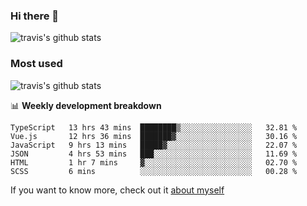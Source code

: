 ### Hi there 👋

<!--
**HondryTravis/HondryTravis** is a ✨ _special_ ✨ repository because its `README.md` (this file) appears on your GitHub profile.

Here are some ideas to get you started:

- 🔭 I’m currently working on ...
- 🌱 I’m currently learning ...
- 👯 I’m looking to collaborate on ...
- 🤔 I’m looking for help with ...
- 💬 Ask me about ...
- 📫 How to reach me: ...
- 😄 Pronouns: ...
- ⚡ Fun fact: ...
-->

![travis's github stats](https://github-readme-stats.vercel.app/api?username=HondryTravis&hide=stars)
### Most used
![travis's github stats](https://github-readme-stats.anuraghazra1.vercel.app/api/top-langs/?username=HondryTravis&layout=compact&hide_title=true)

📊 **Weekly development breakdown**

<!--START_SECTION:waka-->

```text
TypeScript   13 hrs 43 mins  ████████▒░░░░░░░░░░░░░░░░   32.81 %
Vue.js       12 hrs 36 mins  ███████▓░░░░░░░░░░░░░░░░░   30.16 %
JavaScript   9 hrs 13 mins   █████▓░░░░░░░░░░░░░░░░░░░   22.07 %
JSON         4 hrs 53 mins   ███░░░░░░░░░░░░░░░░░░░░░░   11.69 %
HTML         1 hr 7 mins     ▓░░░░░░░░░░░░░░░░░░░░░░░░   02.70 %
SCSS         6 mins          ░░░░░░░░░░░░░░░░░░░░░░░░░   00.28 %
```

<!--END_SECTION:waka-->

If you want to know more, check out it [about myself](https://hondrytravis.github.io/)
